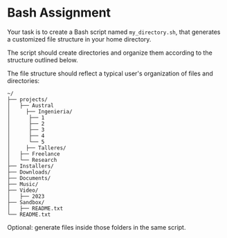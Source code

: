# Bash Assignment

Your task is to create a Bash script named `my_directory.sh`, that generates a customized file structure in your home directory.

The script should create directories and organize them according to the structure outlined below.

The file structure should reflect a typical user's organization of files and directories:
```
~/
├── projects/
│   ├── Austral
│     ├── Ingenieria/
│      ├── 1
│      ├── 2
│      ├── 3
│      ├── 4
│      └── 5
│     ├── Talleres/
│   ├── Freelance
│   └── Research
├── Installers/
├── Downloads/
├── Documents/
├── Music/
├── Video/
│   ├── 2023
├── Sandbox/
│   ├── README.txt
└── README.txt
```

Optional: generate files inside those folders in the same script. 
